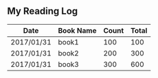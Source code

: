 ## My Reading Log



| Date | Book Name | Count | Total |
| --- | --- | --- | --- |
| 2017/01/31 | book1 | 100 | 100 |
| 2017/01/31 | book2 | 200 | 300 |
| 2017/01/31 | book3 | 300 | 600 |
